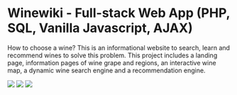 # Winewiki - Full-stack Web App (PHP, SQL, Vanilla Javascript, AJAX)
How to choose a wine? This is an informational website to search, learn and recommend wines to solve this problem. This project includes a landing page, information pages of wine grape and regions, an interactive wine map, a dynamic wine search engine and a recommendation engine. 

![](image/homeBig.gif)
![](image/searchBig.gif)
![](image/mapBig.gif)